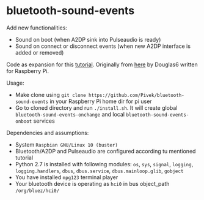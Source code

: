 # bluetooth-sound-events
Add new functionalities:
- Sound on boot (when A2DP sink into Pulseaudio is ready)
- Sound on connect or disconnect events (when new A2DP interface is added or removed)

Code as expansion for this [tutorial][1].
Originally from [here][2] by Douglas6 written for Raspberry Pi.

Usage:
- Make clone using `git clone https://github.com/Pivek/bluetooth-sound-events` in your Raspberry Pi home dir for pi user
- Go to cloned directory and run `./install.sh`. It will create global `bluetooth-sound-events-onchange` and local `bluetooth-sound-events-onboot` services

Dependencies and assumptions:
- System `Raspbian GNU/Linux 10 (buster)`
- Bluetooth/A2DP and Pulseaudio are configured according tu mentioned tutorial
- Python 2.7 is installed with following modules: `os`, `sys`, `signal`, `logging`, `logging.handlers`, `dbus`, `dbus.service`, `dbus.mainloop.glib`, `gobject`
- You have installed `mpg123` terminal player
- Your bluetooth device is operating as `hci0` in bus object_path `/org/bluez/hci0/`

[1]:https://www.raspberrypi.org/forums/viewtopic.php?t=235519
[2]:https://www.raspberrypi.org/forums/viewtopic.php?f=91&t=85101
